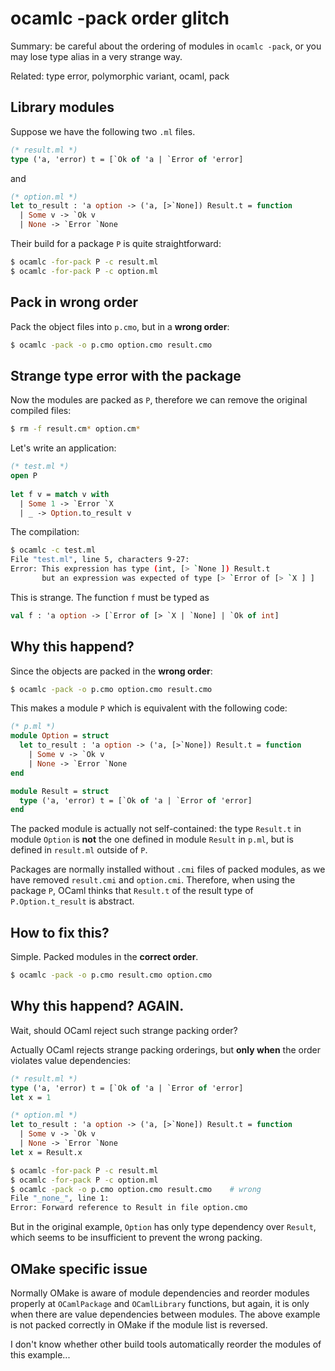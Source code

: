 ocamlc -pack order glitch
===============================

Summary: be careful about the ordering of modules in `ocamlc -pack`, or you may lose type alias in a very strange way.

Related: type error, polymorphic variant, ocaml, pack

Library modules
--------------------------------

Suppose we have the following two `.ml` files.

```ocaml
(* result.ml *)
type ('a, 'error) t = [`Ok of 'a | `Error of 'error]
```

and

```ocaml
(* option.ml *)
let to_result : 'a option -> ('a, [>`None]) Result.t = function
  | Some v -> `Ok v
  | None -> `Error `None
```

Their build for a package `P` is quite straightforward:

```sh
$ ocamlc -for-pack P -c result.ml
$ ocamlc -for-pack P -c option.ml
```

Pack in wrong order
--------------------------------

Pack the object files into `p.cmo`, but in a **wrong order**:

```sh
$ ocamlc -pack -o p.cmo option.cmo result.cmo
```

Strange type error with the package
-------------------------------------

Now the modules are packed as `P`, therefore we can remove the original compiled files:

```sh
$ rm -f result.cm* option.cm*
```

Let's write an application:

```ocaml
(* test.ml *)
open P
  
let f v = match v with
  | Some 1 -> `Error `X
  | _ -> Option.to_result v
```

The compilation:

```sh
$ ocamlc -c test.ml
File "test.ml", line 5, characters 9-27:
Error: This expression has type (int, [> `None ]) Result.t
       but an expression was expected of type [> `Error of [> `X ] ]
```

This is strange. The function `f` must be typed as

```ocaml
val f : 'a option -> [`Error of [> `X | `None] | `Ok of int]
```

Why this happend?
-------------------------------------

Since the objects are packed in the **wrong order**:
	   
```sh
$ ocamlc -pack -o p.cmo option.cmo result.cmo
```

This makes a module `P` which is equivalent with the following code:

```ocaml
(* p.ml *)
module Option = struct
  let to_result : 'a option -> ('a, [>`None]) Result.t = function
    | Some v -> `Ok v
    | None -> `Error `None
end

module Result = struct
  type ('a, 'error) t = [`Ok of 'a | `Error of 'error]
end
```

The packed module is actually not self-contained:
the type `Result.t` in module `Option` is **not** the one defined in module `Result` in `p.ml`,
but is defined in `result.ml` outside of `P`.

Packages are normally installed without `.cmi` files of packed modules, as we have removed `result.cmi` and `option.cmi`.
Therefore, when using the package `P`, OCaml thinks that `Result.t` of the result type of `P.Option.t_result` is abstract.

How to fix this?
-------------------------------------

Simple. Packed modules in the **correct order**.

```sh
$ ocamlc -pack -o p.cmo result.cmo option.cmo 
```

Why this happend? AGAIN.
-------------------------------------

Wait, should OCaml reject such strange packing order?

Actually OCaml rejects strange packing orderings,
but **only when** the order violates value dependencies:

```ocaml
(* result.ml *)
type ('a, 'error) t = [`Ok of 'a | `Error of 'error]
let x = 1
```

```ocaml
(* option.ml *)
let to_result : 'a option -> ('a, [>`None]) Result.t = function
  | Some v -> `Ok v
  | None -> `Error `None
let x = Result.x
```

```sh
$ ocamlc -for-pack P -c result.ml
$ ocamlc -for-pack P -c option.ml
$ ocamlc -pack -o p.cmo option.cmo result.cmo    # wrong
File "_none_", line 1:
Error: Forward reference to Result in file option.cmo
```

But in the original example, `Option` has only type dependency over `Result`,
which seems to be insufficient to prevent the wrong packing.

OMake specific issue
-------------------------------------

Normally OMake is aware of module dependencies and reorder modules properly
at `OCamlPackage` and `OCamlLibrary` functions, but again, it is only when
there are value dependencies between modules.
The above example is not packed correctly in OMake if the module list is reversed.

I don't know whether other build tools automatically reorder the modules of this example...

